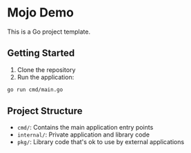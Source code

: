 # Mojo Demo

This is a Go project template.

## Getting Started

1. Clone the repository
2. Run the application:

```bash
go run cmd/main.go
```

## Project Structure

- `cmd/`: Contains the main application entry points
- `internal/`: Private application and library code
- `pkg/`: Library code that's ok to use by external applications
